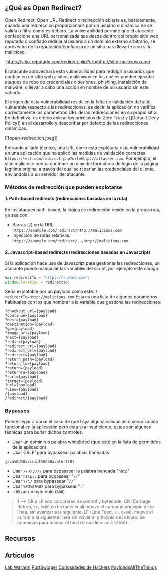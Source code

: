 ## ¿Qué es Open Redirect?

Open Redirect, Open URL Redirect o redirección abierta es, básicamente, cuando una redirección proporcionada por un usuario o dinámica no se valida o filtra como es debido. La vulnerabilidad permite que el atacante confeccione una URL personalizada que desde dentro del propio sitio web reputado o confiado redirija al usuario a un dominio externo arbitrario, se aprovecha de la reputación/confianza de un sitio para llevarte a su sitio malicioso.

`https://sitio-reputado.com/redirect.php?url=http://sitio-malicioso.com

El atacante aprovechará esta vulnerabilidad para redirigir a usuarios que confían en un sitio web a sitios maliciosos en los cuáles pueden ejecutar ataques de robo de credenciales o sesiones, phishing, instalación de malware, o llevar a cabo una acción en nombre de un usuario sin este saberlo.

El origen de esta vulnerabilidad reside en la falta de validación del sitio vulnerable respecto a las redirecciones, es decir, la aplicación no verifica correctamente los parámetros URL de las redirecciones en su propio sitio. En definitiva, es crítico aplicar los principios de Zero Trust y [[Default Deny Policy]] en el desarrollo y desconfiar por defecto de las redirecciones dinámicas.

![[open-redirection.jpeg]]

Entrando al lado técnico, una URL como esta explotaría esta vulnerabilidad en una aplicación que no aplicó las medidas de validación correctas `https://test.com/redirect.php?url=http://attacker.com`. Por ejemplo, el sitio malicioso podría contener un clon del formulario de login de la página legítima original a través del cual se robarían las credenciales del cliente, enviándolas a un servidor del atacante.

### Métodos de redirección que pueden explotarse
#### 1. Path-based redirects (redirecciones basadas en la ruta)
En los ataques path-based, la lógica de redirección reside en la propia ruta, ya sea con:
- Barras (`/`) en la URL: `https://example.com/redirect/http://malicious.com`
- Inyección de rutas relativas: `https://example.com/redirect/../http://malicious.com`
#### 2. Javascript-based redirects (redirecciones basadas en Javascript)
Si la aplicación hace uso de Javascript para gestionar las redirecciones, un atacante puede manipular las variables del script, por ejemplo este código:
```javascript
var redirectTo = "http://trusted.com";
window.location = redirectTo;
```
Sería explotable por un payload como este: ``?redirectTo=http://malicious.com``
Esta es una lista de algunos parámetros habituales con los que nombrar a la variable que gestiona las redirecciones:
```
?checkout_url={payload}
?continue={payload}
?dest={payload}
?destination={payload}
?go={payload}
?image_url={payload}
?next={payload}
?redir={payload}
?redirect_uri={payload}
?redirect_url={payload}
?redirect={payload}
?return_path={payload}
?return_to={payload}
?return={payload}
?returnTo={payload}
?rurl={payload}
?target={payload}
?url={payload}
?view={payload}
/{payload}
/redirect/{payload}
```
### Bypasses
Puede llegar a darse el caso de que haya alguna validación o securización funcional en la aplicación pero esta sea insuficiente, estas son algunas técnicas para burlar dichos controles.
- Usar un dominio o palabra whitelisted (que esté en la lista de permitidos de la aplicación)
- Usar CRLF$¹$ para bypassear palabras baneadas
```
java%0d%0ascript%0d%0a:alert(0)
```
- Usar `//` o `////` para bypassear la palabra baneada "`hhtp`"
- Usar `https:` para bypassear "`//`"
- Usar `\/\/` para bypassear "`//`"
- Usar `%E3%80%82` para bypassear "`.`"
- Utilizar un byte nulo (`%00`)
>1 --> CR y LF son caracteres de control y bytecode. CR (Carriage Return, `\r`, `0x0D` en hexadecimal) mueve el cursor al principio de la línea, sin avanzar a la siguiente. LF (Line Feed, `\n`, `0x0A`), mueve el cursor a la siguiente línea sin volver al principio de la línea. Se combinan para marcar el final de una línea así: `%0D%0A`.
## Recursos

## Artículos
[Lab Wallarm](https://lab.wallarm.com/what/vulnerabilidad-de-redireccionamiento-abierto/?lang=es)
[PortSwigger](https://portswigger.net/kb/issues/00500100_open-redirection-reflected)
[Curiosidades de Hackers](https://curiosidadesdehackers.com/vulnerabilidad-open-redirect-ejemplos-y-soluciones/)
[PayloadsAllTheThings](https://github.com/swisskyrepo/PayloadsAllTheThings/tree/master/Open%20Redirect)
